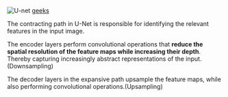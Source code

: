 ![U-net](https://media.geeksforgeeks.org/wp-content/uploads/20220614121231/Group14.jpg)
[geeks](https://www.geeksforgeeks.org/u-net-architecture-explained/)

The contracting path in U-Net is responsible for identifying the relevant features in the input image. 

The encoder layers perform convolutional operations that **reduce the spatial resolution of the feature maps while increasing their depth**. Thereby capturing increasingly abstract representations of the input.(Downsampling)

The decoder layers in the expansive path upsample the feature maps, while also performing convolutional operations.(Upsampling)

